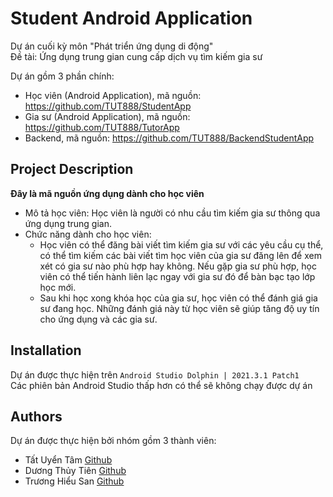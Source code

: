 # Student Android Application
Dự án cuối kỳ môn "Phát triển ứng dụng di động"<br>
Đề tài: Ứng dụng trung gian cung cấp dịch vụ tìm kiếm gia sư <br>

Dự án gồm 3 phần chính: <br>
- Học viên (Android Application), mã nguồn: https://github.com/TUT888/StudentApp
- Gia sư (Android Application), mã nguồn: https://github.com/TUT888/TutorApp
- Backend, mã nguồn: https://github.com/TUT888/BackendStudentApp

## Project Description
**Đây là mã nguồn ứng dụng dành cho học viên** <br>
- Mô tả học viên: Học viên là người có nhu cầu tìm kiếm gia sư thông qua ứng dụng trung gian. 
- Chức năng dành cho học viên: 
  - Học viên có thể đăng bài viết tìm kiếm gia sư với các yêu cầu cụ thể, có thể tìm kiếm các bài viết tìm học viên của gia sư đăng lên để xem xét có gia sư nào phù hợp hay không. Nếu gặp gia sư phù hợp, học viên có thể tiến hành liên lạc ngay với gia sư đó để bàn bạc tạo lớp học mới. <br>
  - Sau khi học xong khóa học của gia sư, học viên có thể đánh giá gia sư đang học. Những đánh giá này từ học viên sẽ giúp tăng độ uy tín cho ứng dụng và các gia sư. <br>

## Installation
Dự án được thực hiện trên `Android Studio Dolphin | 2021.3.1 Patch1` <br>
Các phiên bản Android Studio thấp hơn có thể sẽ không chạy được dự án

## Authors
Dự án được thực hiện bởi nhóm gồm 3 thành viên:
- Tất Uyển Tâm [Github](https://github.com/TUT888)
- Dương Thủy Tiên [Github](https://github.com/tienduong-21)
- Trương Hiểu San [Github](https://github.com/hs0512)
